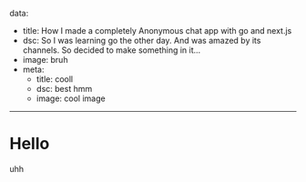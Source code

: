 data:
  - title: How I made a completely Anonymous chat app with go and next.js
  - dsc: So I was learning go the other day. And was amazed by its channels. So decided to make something in it...
  - image: bruh
  - meta:
    - title: cooll
    - dsc: best hmm
    - image: cool image
---

# Hello

uhh
